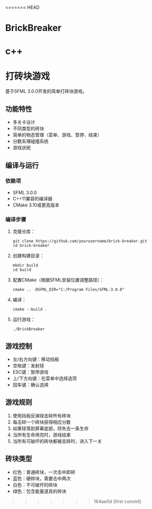 <<<<<<< HEAD
# BrickBreaker
c++
=======
# 打砖块游戏

基于SFML 3.0.0开发的简单打砖块游戏。

## 功能特性

- 多关卡设计
- 不同类型的砖块
- 简单的物态管理（菜单、游戏、暂停、结束）
- 分数系理碰撞系统
- 游戏状统

## 编译与运行

### 依赖项

- SFML 3.0.0
- C++11兼容的编译器
- CMake 3.10或更高版本

### 编译步骤

1. 克隆仓库：
   ```
   git clone https://github.com/yourusername/brick-breaker.git
   cd brick-breaker
   ```

2. 创建构建目录：
   ```
   mkdir build
   cd build
   ```

3. 配置CMake（根据SFML安装位置调整路径）：
   ```
   cmake .. -DSFML_DIR="C:/Program Files/SFML-3.0.0"
   ```

4. 编译：
   ```
   cmake --build .
   ```

5. 运行游戏：
   ```
   ./BrickBreaker
   ```

## 游戏控制

- 左/右方向键：移动挡板
- 空格键：发射球
- ESC键：暂停游戏
- 上/下方向键：在菜单中选择选项
- 回车键：确认选择

## 游戏规则

1. 使用挡板反弹球击碎所有砖块
2. 每击碎一个砖块获得相应分数
3. 如果球落到屏幕底部，将失去一条生命
4. 当所有生命用完时，游戏结束
5. 当所有可破坏的砖块都被击碎时，进入下一关

## 砖块类型

- 红色：普通砖块，一次击中即碎
- 蓝色：硬砖块，需要击中两次
- 白色：不可破坏的砖块
- 绿色：包含能量道具的砖块
>>>>>>> 164ae0d (first commit)
